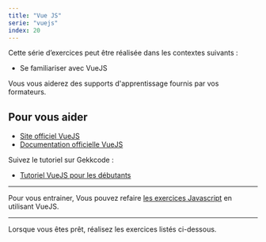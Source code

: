 ```yaml
---
title: "Vue JS"
serie: "vuejs"
index: 20
---
```


Cette série d’exercices peut être réalisée dans les contextes suivants :

- Se familiariser avec VueJS

Vous vous aiderez des supports d'apprentissage fournis par vos formateurs.

## Pour vous aider

- [Site officiel VueJS](https://vuejs.org/)
- [Documentation officielle VueJS](https://vuejs.org/guide/introduction.html)

Suivez le tutoriel sur Gekkcode :

- [Tutoriel VueJS pour les débutants](https://www.gekkode.com/developpement/tutoriel-vuejs-3-pour-les-debutants/)


---

Pour vous entrainer, Vous pouvez refaire [les exercices Javascript](../html-css-js/) en utilisant VueJS.

---

Lorsque vous êtes prêt, réalisez les exercices listés ci-dessous.
